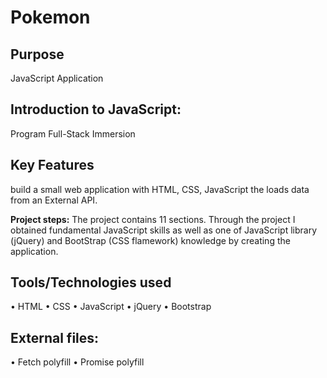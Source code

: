 #  Pokemon
## Purpose
JavaScript Application

## Introduction to JavaScript:
Program Full-Stack Immersion
## Key Features

 build a small web application with HTML, CSS, JavaScript the loads data from an External API.

**Project steps:** 
The project contains 11 sections. Through the project I obtained fundamental JavaScript skills as well
as one of JavaScript library (jQuery) and BootStrap (CSS flamework) knowledge by creating the
application.

## Tools/Technologies used
• HTML
• CSS
• JavaScript
• jQuery
• Bootstrap

## External files:
• Fetch polyfill
• Promise polyfill